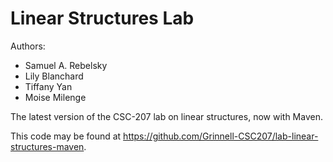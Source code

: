 # Linear Structures Lab

Authors:

* Samuel A. Rebelsky
* Lily Blanchard
* Tiffany Yan
* Moise Milenge

The latest version of the CSC-207 lab on linear structures, now with Maven.

This code may be found at <https://github.com/Grinnell-CSC207/lab-linear-structures-maven>.


